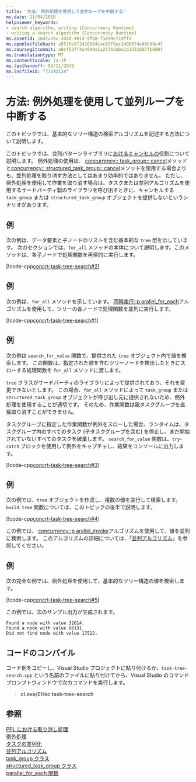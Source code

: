 ```yaml
---
title: '方法: 例外処理を使用して並列ループを中断する'
ms.date: 11/04/2016
helpviewer_keywords:
- search algorithm, writing [Concurrency Runtime]
- writing a search algorithm [Concurrency Runtime]
ms.assetid: 16d7278c-2d10-4014-9f58-f1899e719ff9
ms.openlocfilehash: a5576e8f2416804cac89f5ec34005f4e08b99c47
ms.sourcegitcommit: a8ef52ff4a4944a1a257bdaba1a3331607fb8d0f
ms.translationtype: MT
ms.contentlocale: ja-JP
ms.lasthandoff: 02/11/2020
ms.locfileid: "77142114"
---
```

# <a name="how-to-use-exception-handling-to-break-from-a-parallel-loop"></a>方法: 例外処理を使用して並列ループを中断する

このトピックでは、基本的なツリー構造の検索アルゴリズムを記述する方法について説明します。

このトピックでは、並列パターンライブラリに[おけるキャンセルの](cancellation-in-the-ppl.md)役割について説明します。 例外処理の使用は、 [concurrency:: task_group:: cancel](reference/task-group-class.md#cancel)メソッドと[concurrency:: structured_task_group:: cancel](reference/structured-task-group-class.md#cancel)メソッドを使用する場合よりも、並列処理を取り消す方法としてはあまり効率的ではありません。 ただし、例外処理を使用して作業を取り消す場合は、タスクまたは並列アルゴリズムを使用するサードパーティ製のライブラリを呼び出すときに、キャンセルする `task_group` または `structured_task_group` オブジェクトを提供しないというシナリオがあります。

## <a name="example"></a>例

次の例は、データ要素と子ノードのリストを含む基本的な `tree` 型を示しています。 次のセクションでは、`for_all` メソッドの本体について説明します。このメソッドは、各子ノードで処理関数を再帰的に実行します。

[!code-cpp[concrt-task-tree-search#2](../../parallel/concrt/codesnippet/cpp/how-to-use-exception-handling-to-break-from-a-parallel-loop_1.cpp)]

## <a name="example"></a>例

次の例は、`for_all` メソッドを示しています。 [同時実行::p arallel_for_each](reference/concurrency-namespace-functions.md#parallel_for_each)アルゴリズムを使用して、ツリーの各ノードで処理関数を並列に実行します。

[!code-cpp[concrt-task-tree-search#1](../../parallel/concrt/codesnippet/cpp/how-to-use-exception-handling-to-break-from-a-parallel-loop_2.cpp)]

## <a name="example"></a>例

次の例は `search_for_value` 関数で、提供された `tree` オブジェクト内で値を検索します。 この関数は、指定された値を含むツリーノードを検出したときにスローする処理関数を `for_all` メソッドに渡します。

`tree` クラスがサードパーティのライブラリによって提供されており、それを変更できないとします。 この場合、`for_all` メソッドによって `task_group` または `structured_task_group` オブジェクトが呼び出し元に提供されないため、例外処理を使用することが適切です。 そのため、作業関数は親タスクグループを直接取り消すことができません。

タスクグループに指定した作業関数が例外をスローした場合、ランタイムは、タスクグループ内のすべてのタスク (子タスクグループを含む) を停止し、まだ開始されていないすべてのタスクを破棄します。 `search_for_value` 関数は、`try`-`catch` ブロックを使用して例外をキャプチャし、結果をコンソールに出力します。

[!code-cpp[concrt-task-tree-search#3](../../parallel/concrt/codesnippet/cpp/how-to-use-exception-handling-to-break-from-a-parallel-loop_3.cpp)]

## <a name="example"></a>例

次の例では、`tree` オブジェクトを作成し、複数の値を並行して検索します。 `build_tree` 関数については、このトピックの後半で説明します。

[!code-cpp[concrt-task-tree-search#4](../../parallel/concrt/codesnippet/cpp/how-to-use-exception-handling-to-break-from-a-parallel-loop_4.cpp)]

この例では、 [concurrency::p arallel_invoke](reference/concurrency-namespace-functions.md#parallel_invoke)アルゴリズムを使用して、値を並列に検索します。 このアルゴリズムの詳細については、「[並列アルゴリズム](../../parallel/concrt/parallel-algorithms.md)」を参照してください。

## <a name="example"></a>例

次の完全な例では、例外処理を使用して、基本的なツリー構造の値を検索します。

[!code-cpp[concrt-task-tree-search#5](../../parallel/concrt/codesnippet/cpp/how-to-use-exception-handling-to-break-from-a-parallel-loop_5.cpp)]

この例では、次のサンプル出力が生成されます。

```Output
Found a node with value 32614.
Found a node with value 86131.
Did not find node with value 17522.
```

## <a name="compiling-the-code"></a>コードのコンパイル

コード例をコピーし、Visual Studio プロジェクトに貼り付けるか、`task-tree-search.cpp` という名前のファイルに貼り付けてから、Visual Studio のコマンドプロンプトウィンドウで次のコマンドを実行します。

> **cl.exe/EHsc task-tree-search**

## <a name="see-also"></a>参照

[PPL における取り消し処理](cancellation-in-the-ppl.md)<br/>
[例外処理](../../parallel/concrt/exception-handling-in-the-concurrency-runtime.md)<br/>
[タスクの並列化](../../parallel/concrt/task-parallelism-concurrency-runtime.md)<br/>
[並列アルゴリズム](../../parallel/concrt/parallel-algorithms.md)<br/>
[task_group クラス](reference/task-group-class.md)<br/>
[structured_task_group クラス](../../parallel/concrt/reference/structured-task-group-class.md)<br/>
[parallel_for_each 関数](reference/concurrency-namespace-functions.md#parallel_for_each)
